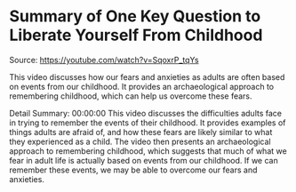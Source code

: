 # Summary of One Key Question to Liberate Yourself From Childhood

Source: https://youtube.com/watch?v=SqoxrP_tqYs

This video discusses how our fears and anxieties as adults are often based on events from our childhood. It provides an archaeological approach to remembering childhood, which can help us overcome these fears.

Detail Summary: 
00:00:00
This video discusses the difficulties adults face in trying to remember the events of their childhood. It provides examples of things adults are afraid of, and how these fears are likely similar to what they experienced as a child. The video then presents an archaeological approach to remembering childhood, which suggests that much of what we fear in adult life is actually based on events from our childhood. If we can remember these events, we may be able to overcome our fears and anxieties.

